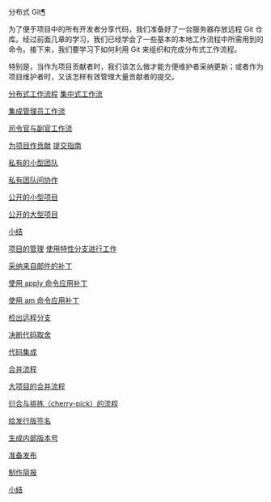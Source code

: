 <span id="git" ></span>
分布式 Git[¶](#git)

为了便于项目中的所有开发者分享代码，我们准备好了一台服务器存放远程 Git 仓库。经过前面几章的学习，我们已经学会了一些基本的本地工作流程中所需用到的命令。接下来，我们要学习下如何利用 Git 来组织和完成分布式工作流程。


特别是，当作为项目贡献者时，我们该怎么做才能方便维护者采纳更新；或者作为项目维护者时，又该怎样有效管理大量贡献者的提交。





[分布式工作流程](http://docs.pythontab.com/github/gitbook/Distributed-Git/Distributed-Workflows.html)
[集中式工作流](http://docs.pythontab.com/github/gitbook/Distributed-Git/Distributed-Workflows.html#id2)

[集成管理员工作流](http://docs.pythontab.com/github/gitbook/Distributed-Git/Distributed-Workflows.html#id3)

[司令官与副官工作流](http://docs.pythontab.com/github/gitbook/Distributed-Git/Distributed-Workflows.html#id4)





[为项目作贡献](http://docs.pythontab.com/github/gitbook/Distributed-Git/Contributing-to-a-Project.html)
[提交指南](http://docs.pythontab.com/github/gitbook/Distributed-Git/Contributing-to-a-Project.html#id2)

[私有的小型团队](http://docs.pythontab.com/github/gitbook/Distributed-Git/Contributing-to-a-Project.html#id3)

[私有团队间协作](http://docs.pythontab.com/github/gitbook/Distributed-Git/Contributing-to-a-Project.html#id4)

[公开的小型项目](http://docs.pythontab.com/github/gitbook/Distributed-Git/Contributing-to-a-Project.html#id5)

[公开的大型项目](http://docs.pythontab.com/github/gitbook/Distributed-Git/Contributing-to-a-Project.html#id6)

[小结](http://docs.pythontab.com/github/gitbook/Distributed-Git/Contributing-to-a-Project.html#id7)





[项目的管理](http://docs.pythontab.com/github/gitbook/Distributed-Git/Maintaining-a-Project.html)
[使用特性分支进行工作](http://docs.pythontab.com/github/gitbook/Distributed-Git/Maintaining-a-Project.html#id2)

[采纳来自邮件的补丁](http://docs.pythontab.com/github/gitbook/Distributed-Git/Maintaining-a-Project.html#id3)

[使用 apply 命令应用补丁](http://docs.pythontab.com/github/gitbook/Distributed-Git/Maintaining-a-Project.html#apply)

[使用 am 命令应用补丁](http://docs.pythontab.com/github/gitbook/Distributed-Git/Maintaining-a-Project.html#am)

[检出远程分支](http://docs.pythontab.com/github/gitbook/Distributed-Git/Maintaining-a-Project.html#id4)

[决断代码取舍](http://docs.pythontab.com/github/gitbook/Distributed-Git/Maintaining-a-Project.html#id5)

[代码集成](http://docs.pythontab.com/github/gitbook/Distributed-Git/Maintaining-a-Project.html#id6)

[合并流程](http://docs.pythontab.com/github/gitbook/Distributed-Git/Maintaining-a-Project.html#id7)

[大项目的合并流程](http://docs.pythontab.com/github/gitbook/Distributed-Git/Maintaining-a-Project.html#id8)

[衍合与挑拣（cherry-pick）的流程](http://docs.pythontab.com/github/gitbook/Distributed-Git/Maintaining-a-Project.html#cherry-pick)

[给发行版签名](http://docs.pythontab.com/github/gitbook/Distributed-Git/Maintaining-a-Project.html#id9)

[生成内部版本号](http://docs.pythontab.com/github/gitbook/Distributed-Git/Maintaining-a-Project.html#id10)

[准备发布](http://docs.pythontab.com/github/gitbook/Distributed-Git/Maintaining-a-Project.html#id11)

[制作简报](http://docs.pythontab.com/github/gitbook/Distributed-Git/Maintaining-a-Project.html#id12)




[小结](http://docs.pythontab.com/github/gitbook/Distributed-Git/Summary.html)







